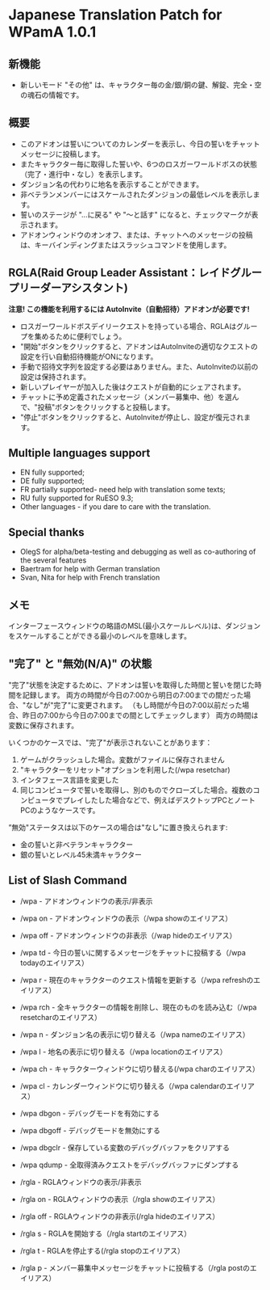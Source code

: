 # Japanese Translation Patch for WPamA 1.0.1

## 新機能
- 新しいモード "その他" は、キャラクター毎の金/銀/銅の鍵、解錠、完全・空の魂石の情報です。

## 概要
- このアドオンは誓いについてのカレンダーを表示し、今日の誓いをチャットメッセージに投稿します。
- またキャラクター毎に取得した誓いや、6つのロスガーワールドボスの状態（完了・進行中・なし）を表示します。
- ダンジョン名の代わりに地名を表示することができます。
- 非ベテランメンバーにはスケールされたダンジョンの最低レベルを表示します。
- 誓いのステージが "...に戻る" や "〜と話す" になると、チェックマークが表示されます。
- アドオンウィンドウのオンオフ、または、チャットへのメッセージの投稿は、キーバインディングまたはスラッシュコマンドを使用します。

## RGLA(Raid Group Leader Assistant：レイドグループリーダーアシスタント)
**注意! この機能を利用するには AutoInvite（自動招待）アドオンが必要です!**

- ロスガーワールドボスデイリークエストを持っている場合、RGLAはグループを集めるために便利でしょう。
- "開始"ボタンをクリックすると、アドオンはAutoInviteの適切なクエストの設定を行い自動招待機能がONになります。
- 手動で招待文字列を設定する必要はありません。また、AutoInviteの以前の設定は保持されます。
- 新しいプレイヤーが加入した後はクエストが自動的にシェアされます。
- チャットに予め定義されたメッセージ（メンバー募集中、他）を選んで、"投稿"ボタンをクリックすると投稿します。
- "停止"ボタンをクリックすると、AutoInviteが停止し、設定が復元されます。

## Multiple languages support
- EN fully supported;
- DE fully supported;
- FR partially supported- need help with translation some texts;
- RU fully supported for RuESO 9.3;
- Other languages - if you dare to care with the translation. 

## Special thanks
- OlegS for alpha/beta-testing and debugging as well as co-authoring of the several features
- Baertram for help with German translation
- Svan, Nita for help with French translation

## メモ
インターフェースウィンドウの略語のMSL(最小スケールレベル)は、ダンジョンをスケールすることができる最小のレベルを意味します。

## "完了" と "無効(N/A)" の状態
"完了"状態を決定するために、アドオンは誓いを取得した時間と誓いを閉じた時間を記録します。
両方の時間が今日の7:00から明日の7:00までの間だった場合、"なし"が"完了"に変更されます。
（もし時間が今日の7:00以前だった場合、昨日の7:00から今日の7:00までの間としてチェックします）
両方の時間は変数に保存されます。

いくつかのケースでは、"完了"が表示されないことがあります：
1. ゲームがクラッシュした場合。変数がファイルに保存されません
2. "キャラクターをリセット"オプションを利用した(/wpa resetchar)
3. インタフェース言語を変更した
4. 同じコンピュータで誓いを取得し、別のものでクローズした場合。複数のコンピュータでプレイしたした場合などで、例えばデスクトップPCとノートPCのようなケースです。

”無効"ステータスは以下のケースの場合は"なし"に置き換えられます:
- 金の誓いと非ベテランキャラクター
- 銀の誓いとレベル45未満キャラクター

## List of Slash Command
- /wpa - アドオンウィンドウの表示/非表示
- /wpa on - アドオンウィンドウの表示（/wpa showのエイリアス）
- /wpa off - アドオンウィンドウの非表示（/wap hideのエイリアス）
- /wpa td - 今日の誓いに関するメッセージをチャットに投稿する（/wpa todayのエイリアス）
- /wpa r - 現在のキャラクターのクエスト情報を更新する（/wpa refreshのエイリアス）
- /wpa rch - 全キャラクターの情報を削除し、現在のものを読み込む（/wpa resetcharのエイリアス）
- /wpa n - ダンジョン名の表示に切り替える（/wpa nameのエイリアス）
- /wpa l - 地名の表示に切り替える（/wpa locationのエイリアス）
- /wpa ch - キャラクターウィンドウに切り替える(/wpa charのエイリアス）
- /wpa cl - カレンダーウィンドウに切り替える（/wpa calendarのエイリアス）

- /wpa dbgon - デバッグモードを有効にする
- /wpa dbgoff - デバッグモードを無効にする
- /wpa dbgclr - 保存している変数のデバッグバッファをクリアする
- /wpa qdump - 全取得済みクエストをデバッグバッファにダンプする

- /rgla - RGLAウィンドウの表示/非表示
- /rgla on - RGLAウィンドウの表示（/rgla showのエイリアス）
- /rgla off - RGLAウィンドウの非表示(/rgla hideのエイリアス）
- /rgla s - RGLAを開始する（/rgla startのエイリアス）
- /rgla t - RGLAを停止する(/rgla stopのエイリアス）
- /rgla p - メンバー募集中メッセージをチャットに投稿する（/rgla postのエイリアス）
